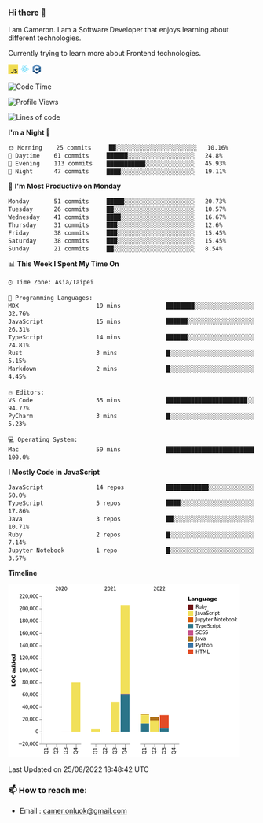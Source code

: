 ### Hi there 👋

I am Cameron. I am a Software Developer that enjoys learning about different technologies.

Currently trying to learn more about Frontend technologies.


<code><img height="20" src="https://raw.githubusercontent.com/github/explore/80688e429a7d4ef2fca1e82350fe8e3517d3494d/topics/javascript/javascript.png"></code>
<code><img height="20" src="https://raw.githubusercontent.com/github/explore/80688e429a7d4ef2fca1e82350fe8e3517d3494d/topics/react/react.png"></code>
<code><img height="20" src="https://raw.githubusercontent.com/github/explore/80688e429a7d4ef2fca1e82350fe8e3517d3494d/topics/cpp/cpp.png"></code>



<!--START_SECTION:waka-->
![Code Time](http://img.shields.io/badge/Code%20Time-492%20hrs%2051%20mins-blue)

![Profile Views](http://img.shields.io/badge/Profile%20Views-21-blue)

![Lines of code](https://img.shields.io/badge/From%20Hello%20World%20I%27ve%20Written-418%20Thousand%20lines%20of%20code-blue)

**I'm a Night 🦉** 

```text
🌞 Morning    25 commits     ██░░░░░░░░░░░░░░░░░░░░░░░   10.16% 
🌆 Daytime    61 commits     ██████░░░░░░░░░░░░░░░░░░░   24.8% 
🌃 Evening    113 commits    ███████████░░░░░░░░░░░░░░   45.93% 
🌙 Night      47 commits     ████░░░░░░░░░░░░░░░░░░░░░   19.11%

```
📅 **I'm Most Productive on Monday** 

```text
Monday       51 commits     █████░░░░░░░░░░░░░░░░░░░░   20.73% 
Tuesday      26 commits     ██░░░░░░░░░░░░░░░░░░░░░░░   10.57% 
Wednesday    41 commits     ████░░░░░░░░░░░░░░░░░░░░░   16.67% 
Thursday     31 commits     ███░░░░░░░░░░░░░░░░░░░░░░   12.6% 
Friday       38 commits     ███░░░░░░░░░░░░░░░░░░░░░░   15.45% 
Saturday     38 commits     ███░░░░░░░░░░░░░░░░░░░░░░   15.45% 
Sunday       21 commits     ██░░░░░░░░░░░░░░░░░░░░░░░   8.54%

```


📊 **This Week I Spent My Time On** 

```text
⌚︎ Time Zone: Asia/Taipei

💬 Programming Languages: 
MDX                      19 mins             ████████░░░░░░░░░░░░░░░░░   32.76% 
JavaScript               15 mins             ██████░░░░░░░░░░░░░░░░░░░   26.31% 
TypeScript               14 mins             ██████░░░░░░░░░░░░░░░░░░░   24.81% 
Rust                     3 mins              █░░░░░░░░░░░░░░░░░░░░░░░░   5.15% 
Markdown                 2 mins              █░░░░░░░░░░░░░░░░░░░░░░░░   4.45%

🔥 Editors: 
VS Code                  55 mins             ███████████████████████░░   94.77% 
PyCharm                  3 mins              █░░░░░░░░░░░░░░░░░░░░░░░░   5.23%

💻 Operating System: 
Mac                      59 mins             █████████████████████████   100.0%

```

**I Mostly Code in JavaScript** 

```text
JavaScript               14 repos            ████████████░░░░░░░░░░░░░   50.0% 
TypeScript               5 repos             ████░░░░░░░░░░░░░░░░░░░░░   17.86% 
Java                     3 repos             ██░░░░░░░░░░░░░░░░░░░░░░░   10.71% 
Ruby                     2 repos             █░░░░░░░░░░░░░░░░░░░░░░░░   7.14% 
Jupyter Notebook         1 repo              █░░░░░░░░░░░░░░░░░░░░░░░░   3.57%

```


**Timeline**

![Chart not found](https://raw.githubusercontent.com/camer0nluo/camer0nluo/main/charts/bar_graph.png) 


 Last Updated on 25/08/2022 18:48:42 UTC
<!--END_SECTION:waka-->

### 📫 How to reach me:
- Email : camer.onluok@gmail.com
